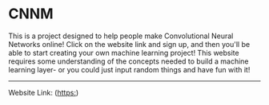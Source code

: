 # CNNM

This is a project designed to help people make Convolutional Neural Networks online! Click on the website link and sign up, and then you'll be able to start creating your own machine learning project!
This website requires some understanding of the concepts needed to build a machine learning layer- or you could just input random things and have fun with it!

---
Website Link: ([https:](https://cnnm-09fd.onrender.com))


